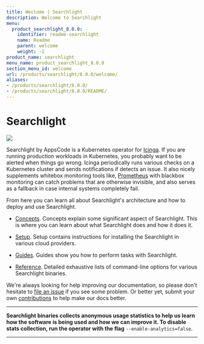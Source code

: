 ```yaml
---
title: Weclome | Searchlight
description: Welcome to Searchlight
menu:
  product_searchlight_8.0.0:
    identifier: readme-searchlight
    name: Readme
    parent: welcome
    weight: -1
product_name: searchlight
menu_name: product_searchlight_8.0.0
section_menu_id: welcome
url: /products/searchlight/8.0.0/welcome/
aliases:
- /products/searchlight/8.0.0/
- /products/searchlight/8.0.0/README/
---
```


# Searchlight

<img src="/products/searchlight/8.0.0/images/cover.jpg">

Searchlight by AppsCode is a Kubernetes operator for [Icinga](https://www.icinga.com/). If you are running production workloads in Kubernetes, you probably want to be alerted when things go wrong. Icinga periodically runs various checks on a Kubernetes cluster and sends notifications if detects an issue. It also nicely supplements whitebox monitoring tools like, [Prometheus](https://prometheus.io/) with blackbox monitoring can catch problems that are otherwise invisible, and also serves as a fallback in case internal systems completely fail.

From here you can learn all about Searchlight's architecture and how to deploy and use Searchlight.

- [Concepts](/products/searchlight/8.0.0/concepts/). Concepts explain some significant aspect of Searchlight. This is where you can learn about what Searchlight does and how it does it.

- [Setup](/products/searchlight/8.0.0/setup/). Setup contains instructions for installing
  the Searchlight in various cloud providers.

- [Guides](/products/searchlight/8.0.0/guides/). Guides show you how to perform tasks with Searchlight.

- [Reference](/products/searchlight/8.0.0/reference/searchlight). Detailed exhaustive lists of command-line options for various Searchlight binaries.

We're always looking for help improving our documentation, so please don't hesitate to
[file an issue](https://github.com/appscode/searchlight/issues/new) if you see some problem.
Or better yet, submit your own [contributions](/products/searchlight/8.0.0/CONTRIBUTING) to help
make our docs better.

---

**Searchlight binaries collects anonymous usage statistics to help us learn how the software is being used and how we can improve it.
To disable stats collection, run the operator with the flag** `--enable-analytics=false`.

---